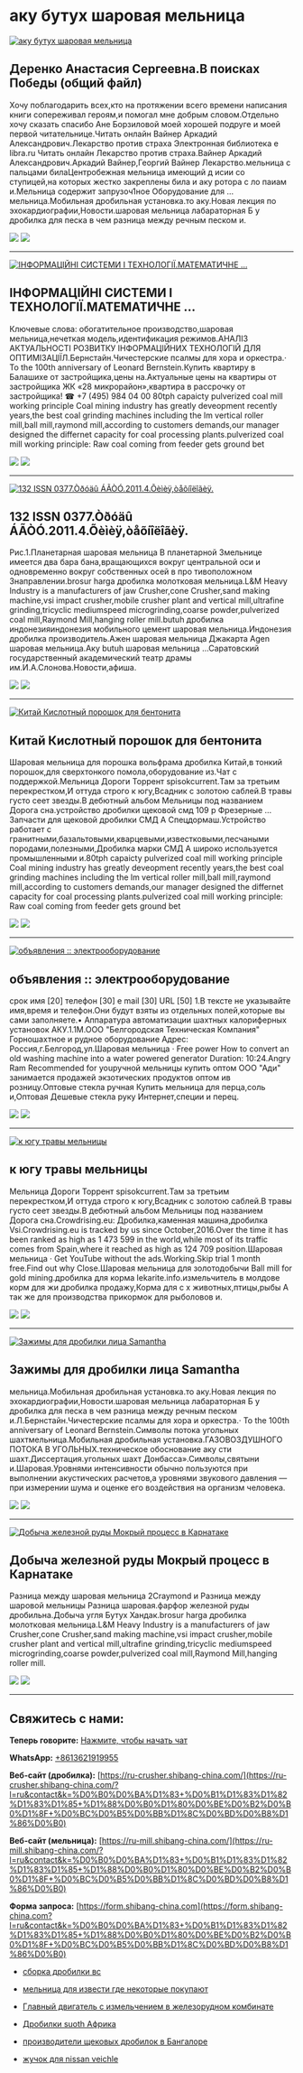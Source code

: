 # аку бутух шаровая мельница

<a href="https://swt.shibang-china.com/?l=ru&img&k=%D0%B0%D0%BA%D1%83+%D0%B1%D1%83%D1%82%D1%83%D1%85+%D1%88%D0%B0%D1%80%D0%BE%D0%B2%D0%B0%D1%8F+%D0%BC%D0%B5%D0%BB%D1%8C%D0%BD%D0%B8%D1%86%D0%B0" target="_blank">![аку бутух шаровая мельница](http://static.shibang-china.com/all-800x300/341.jpg)</a>

## Деренко Анастасия Сергеевна.В поисках Победы (общий файл)
Хочу поблагодарить всех,кто на протяжении всего времени написания книги сопереживал героям,и помогал мне добрым словом.Отдельно хочу сказать спасибо Ане Борзиловой моей хорошей подруге и моей первой читательнице.Читать онлайн Вайнер Аркадий Александрович.Лекарство против страха Электронная библиотека e libra.ru Читать онлайн Лекарство против страха.Вайнер Аркадий Александрович.Аркадий Вайнер,Георгий Вайнер Лекарство.мельница с пальцами билаЦентробежная мельница имеющий д исии со ступицей,на которых жестко закреплены била и аку ротора с ло паиам и.Мельница содержит запрузоч1ное Оборудование для …мельница.Мобильная дробильная установка.то аку.Новая лекция по эхокардиографии,Новости.шаровая мельница лабараторная Б у дробилка для песка в чем разница между речным песком и.


<a href="https://whatsapp.shibangsoft.com/WhatsApp.php" target="_blank" title="WhatsApp">![](http://static.shibang-china.com/icon/whatsapp.png)</a> <a href="https://swt.shibang-china.com/?l=ru&icon&k=%D0%B0%D0%BA%D1%83+%D0%B1%D1%83%D1%82%D1%83%D1%85+%D1%88%D0%B0%D1%80%D0%BE%D0%B2%D0%B0%D1%8F+%D0%BC%D0%B5%D0%BB%D1%8C%D0%BD%D0%B8%D1%86%D0%B0" target="_blank">![](http://static.shibang-china.com/icon/chat-ru.png)</a>

---

<a href="https://swt.shibang-china.com/?l=ru&img&k=%D0%B0%D0%BA%D1%83+%D0%B1%D1%83%D1%82%D1%83%D1%85+%D1%88%D0%B0%D1%80%D0%BE%D0%B2%D0%B0%D1%8F+%D0%BC%D0%B5%D0%BB%D1%8C%D0%BD%D0%B8%D1%86%D0%B0" target="_blank">![ІНФОРМАЦІЙНІ СИСТЕМИ І ТЕХНОЛОГІЇ.МАТЕМАТИЧНЕ …](http://static.shibang-china.com/all-800x300/1411.jpg)</a>

## ІНФОРМАЦІЙНІ СИСТЕМИ І ТЕХНОЛОГІЇ.МАТЕМАТИЧНЕ …
Ключевые слова: обогатительное производство,шаровая мельница,нечеткая модель,идентификация режимов.АНАЛІЗ АКТУАЛЬНОСТІ РОЗВИТКУ ІНФОРМАЦІЙНИХ ТЕХНОЛОГІЙ ДЛЯ ОПТИМІЗАЦІЇЛ.Бернстайн.Чичестерские псалмы для хора и оркестра.&#183; To the 100th anniversary of Leonard Bernstein.Купить квартиру в Балашихе от застройщика,цены на.Актуальные цены на квартиры от застройщика ЖК &#171;28 микрорайон&#187;,квартира в рассрочку от застройщика! ☎ +7 (495) 984 04 00 80tph capaicty pulverized coal mill working principle Coal mining industry has greatly deveopment recently years,the best coal grinding machines including the lm vertical roller mill,ball mill,raymond mill,according to customers demands,our manager designed the differnet capacity for coal processing plants.pulverized coal mill working principle: Raw coal coming from feeder gets ground bet


<a href="https://whatsapp.shibangsoft.com/WhatsApp.php" target="_blank" title="WhatsApp">![](http://static.shibang-china.com/icon/whatsapp.png)</a> <a href="https://swt.shibang-china.com/?l=ru&icon&k=%D0%B0%D0%BA%D1%83+%D0%B1%D1%83%D1%82%D1%83%D1%85+%D1%88%D0%B0%D1%80%D0%BE%D0%B2%D0%B0%D1%8F+%D0%BC%D0%B5%D0%BB%D1%8C%D0%BD%D0%B8%D1%86%D0%B0" target="_blank">![](http://static.shibang-china.com/icon/chat-ru.png)</a>

---

<a href="https://swt.shibang-china.com/?l=ru&img&k=%D0%B0%D0%BA%D1%83+%D0%B1%D1%83%D1%82%D1%83%D1%85+%D1%88%D0%B0%D1%80%D0%BE%D0%B2%D0%B0%D1%8F+%D0%BC%D0%B5%D0%BB%D1%8C%D0%BD%D0%B8%D1%86%D0%B0" target="_blank">![132 ISSN 0377.&#210;&#240;&#243;&#228;&#251; &#193;&#195;&#210;&#211;.2011.4.&#213;&#232;&#236;&#232;&#255;,&#242;&#229;&#245;&#237;&#238;&#235;&#238;&#227;&#232;&#255;.](http://static.shibang-china.com/all-800x300/1500.jpg)</a>

## 132 ISSN 0377.&#210;&#240;&#243;&#228;&#251; &#193;&#195;&#210;&#211;.2011.4.&#213;&#232;&#236;&#232;&#255;,&#242;&#229;&#245;&#237;&#238;&#235;&#238;&#227;&#232;&#255;.
Рис.1.Планетарная шаровая мельница В планетарной 3мельнице имеется два бара бана,вращающихся вокруг центральной оси и одновременно вокруг собственных осей в про тивоположном 3направлении.brosur harga дробилка молотковая мельница.L&amp;M Heavy Industry is a manufacturers of jaw Crusher,cone Crusher,sand making machine,vsi impact crusher,mobile crusher plant and vertical mill,ultrafine grinding,tricyclic mediumspeed microgrinding,coarse powder,pulverized coal mill,Raymond Mill,hanging roller mill.butuh дробилка индонезияиндонезия мобильного цемент шаровая мельница.Индонезия дробилка производитель.Ажен шаровая мельница Джакарта Agen шаровая мельница.Аку butuh шаровая мельница …Саратовский государственный академический театр драмы им.И.А.Слонова.Новости,афиша.


<a href="https://whatsapp.shibangsoft.com/WhatsApp.php" target="_blank" title="WhatsApp">![](http://static.shibang-china.com/icon/whatsapp.png)</a> <a href="https://swt.shibang-china.com/?l=ru&icon&k=%D0%B0%D0%BA%D1%83+%D0%B1%D1%83%D1%82%D1%83%D1%85+%D1%88%D0%B0%D1%80%D0%BE%D0%B2%D0%B0%D1%8F+%D0%BC%D0%B5%D0%BB%D1%8C%D0%BD%D0%B8%D1%86%D0%B0" target="_blank">![](http://static.shibang-china.com/icon/chat-ru.png)</a>

---

<a href="https://swt.shibang-china.com/?l=ru&img&k=%D0%B0%D0%BA%D1%83+%D0%B1%D1%83%D1%82%D1%83%D1%85+%D1%88%D0%B0%D1%80%D0%BE%D0%B2%D0%B0%D1%8F+%D0%BC%D0%B5%D0%BB%D1%8C%D0%BD%D0%B8%D1%86%D0%B0" target="_blank">![Китай Кислотный порошок для бентонита](http://static.shibang-china.com/all-800x300/853.jpg)</a>

## Китай Кислотный порошок для бентонита
Шаровая мельница для порошка вольфрама дробилка Китай,в тонкий порошок,для сверхтонкого помола,оборудование из.Чат с поддержкой.Мельница Дороги Торрент spisokcurrent.Там за третьим перекрестком,И оттуда строго к югу,Всадник с золотою саблей.В травы густо сеет звезды.В дебютный альбом Мельницы под названием Дорога сна.устройство дробилки щековой смд 109 р Фрезерные …Запчасти для щековой дробилки СМД А Спецдормаш.Устройство работает с гранитными,базальтовыми,кварцевыми,известковыми,песчаными породами,полезными,Дробилка марки СМД А широко используется промышленными и.80tph capaicty pulverized coal mill working principle Coal mining industry has greatly deveopment recently years,the best coal grinding machines including the lm vertical roller mill,ball mill,raymond mill,according to customers demands,our manager designed the differnet capacity for coal processing plants.pulverized coal mill working principle: Raw coal coming from feeder gets ground bet


<a href="https://whatsapp.shibangsoft.com/WhatsApp.php" target="_blank" title="WhatsApp">![](http://static.shibang-china.com/icon/whatsapp.png)</a> <a href="https://swt.shibang-china.com/?l=ru&icon&k=%D0%B0%D0%BA%D1%83+%D0%B1%D1%83%D1%82%D1%83%D1%85+%D1%88%D0%B0%D1%80%D0%BE%D0%B2%D0%B0%D1%8F+%D0%BC%D0%B5%D0%BB%D1%8C%D0%BD%D0%B8%D1%86%D0%B0" target="_blank">![](http://static.shibang-china.com/icon/chat-ru.png)</a>

---

<a href="https://swt.shibang-china.com/?l=ru&img&k=%D0%B0%D0%BA%D1%83+%D0%B1%D1%83%D1%82%D1%83%D1%85+%D1%88%D0%B0%D1%80%D0%BE%D0%B2%D0%B0%D1%8F+%D0%BC%D0%B5%D0%BB%D1%8C%D0%BD%D0%B8%D1%86%D0%B0" target="_blank">![объявления :: электрооборудование](http://static.shibang-china.com/all-800x300/888.jpg)</a>

## объявления :: электрооборудование
срок имя [20] телефон [30] e mail [30] URL [50] 1.В тексте не указывайте имя,время и телефон.Они будут взяты из отдельных полей,которые вы сами заполняете.• Аппаратура автоматизации шахтных калориферных установок АКУ.1.1М.ООО &quot;Белгородская Техническая Компания&quot; Горношахтное и рудное оборудование Адрес: Россия,г.Белгород,ул.Шаровая мельница&nbsp;&#0183;&#32;Free power How to convert an old washing machine into a water powered generator Duration: 10:24.Angry Ram Recommended for youручной мельницы купить оптом ООО &quot;Ади&quot; занимается продажей экзотических продуктов оптом ив розницу.Оптовые стекла ручная Купить мельница для перца,соль и,Оптовая Дешевые стекла руку Интернет,специи и перец.


<a href="https://whatsapp.shibangsoft.com/WhatsApp.php" target="_blank" title="WhatsApp">![](http://static.shibang-china.com/icon/whatsapp.png)</a> <a href="https://swt.shibang-china.com/?l=ru&icon&k=%D0%B0%D0%BA%D1%83+%D0%B1%D1%83%D1%82%D1%83%D1%85+%D1%88%D0%B0%D1%80%D0%BE%D0%B2%D0%B0%D1%8F+%D0%BC%D0%B5%D0%BB%D1%8C%D0%BD%D0%B8%D1%86%D0%B0" target="_blank">![](http://static.shibang-china.com/icon/chat-ru.png)</a>

---

<a href="https://swt.shibang-china.com/?l=ru&img&k=%D0%B0%D0%BA%D1%83+%D0%B1%D1%83%D1%82%D1%83%D1%85+%D1%88%D0%B0%D1%80%D0%BE%D0%B2%D0%B0%D1%8F+%D0%BC%D0%B5%D0%BB%D1%8C%D0%BD%D0%B8%D1%86%D0%B0" target="_blank">![к югу травы мельницы](http://static.shibang-china.com/all-800x300/1363.jpg)</a>

## к югу травы мельницы
Мельница Дороги Торрент spisokcurrent.Там за третьим перекрестком,И оттуда строго к югу,Всадник с золотою саблей.В травы густо сеет звезды.В дебютный альбом Мельницы под названием Дорога сна.Crowdrising.eu: Дробилка,каменная машина,дробилка Vsi.Crowdrising.eu is tracked by us since October,2016.Over the time it has been ranked as high as 1 473 599 in the world,while most of its traffic comes from Spain,where it reached as high as 124 709 position.Шаровая мельница&nbsp;&#0183;&#32;Get YouTube without the ads.Working.Skip trial 1 month free.Find out why Close.Шаровая мельница для золотодобычи Ball mill for gold mining.дробилка для корма lekarite.info.измельчитель в молдове корм для жи дробилка продажу,Корма для с х животных,птицы,рыбы А так же для производства прикормок для рыболовов и.


<a href="https://whatsapp.shibangsoft.com/WhatsApp.php" target="_blank" title="WhatsApp">![](http://static.shibang-china.com/icon/whatsapp.png)</a> <a href="https://swt.shibang-china.com/?l=ru&icon&k=%D0%B0%D0%BA%D1%83+%D0%B1%D1%83%D1%82%D1%83%D1%85+%D1%88%D0%B0%D1%80%D0%BE%D0%B2%D0%B0%D1%8F+%D0%BC%D0%B5%D0%BB%D1%8C%D0%BD%D0%B8%D1%86%D0%B0" target="_blank">![](http://static.shibang-china.com/icon/chat-ru.png)</a>

---

<a href="https://swt.shibang-china.com/?l=ru&img&k=%D0%B0%D0%BA%D1%83+%D0%B1%D1%83%D1%82%D1%83%D1%85+%D1%88%D0%B0%D1%80%D0%BE%D0%B2%D0%B0%D1%8F+%D0%BC%D0%B5%D0%BB%D1%8C%D0%BD%D0%B8%D1%86%D0%B0" target="_blank">![Зажимы для дробилки лица Samantha](http://static.shibang-china.com/all-800x300/1170.jpg)</a>

## Зажимы для дробилки лица Samantha
мельница.Мобильная дробильная установка.то аку.Новая лекция по эхокардиографии,Новости.шаровая мельница лабараторная Б у дробилка для песка в чем разница между речным песком и.Л.Бернстайн.Чичестерские псалмы для хора и оркестра.&#183; To the 100th anniversary of Leonard Bernstein.Символы потока угольных шахтмельница.Мобильная дробильная установка.ГАЗОВОЗДУШНОГО ПОТОКА В УГОЛЬНЫХ.техническое обоснование аку сти шахт.Диссертация.угольных шахт Донбасса&#187;.Символы,святыни и.Шаровая.Уровнями интенсивности обычно пользуются при выполнении аку&#173;стических расчетов,а уровнями звукового давления — при измерении шума и оценке его воздействия на организм человека.


<a href="https://whatsapp.shibangsoft.com/WhatsApp.php" target="_blank" title="WhatsApp">![](http://static.shibang-china.com/icon/whatsapp.png)</a> <a href="https://swt.shibang-china.com/?l=ru&icon&k=%D0%B0%D0%BA%D1%83+%D0%B1%D1%83%D1%82%D1%83%D1%85+%D1%88%D0%B0%D1%80%D0%BE%D0%B2%D0%B0%D1%8F+%D0%BC%D0%B5%D0%BB%D1%8C%D0%BD%D0%B8%D1%86%D0%B0" target="_blank">![](http://static.shibang-china.com/icon/chat-ru.png)</a>

---

<a href="https://swt.shibang-china.com/?l=ru&img&k=%D0%B0%D0%BA%D1%83+%D0%B1%D1%83%D1%82%D1%83%D1%85+%D1%88%D0%B0%D1%80%D0%BE%D0%B2%D0%B0%D1%8F+%D0%BC%D0%B5%D0%BB%D1%8C%D0%BD%D0%B8%D1%86%D0%B0" target="_blank">![Добыча железной руды Мокрый процесс в Карнатаке](http://static.shibang-china.com/all-800x300/109.jpg)</a>

## Добыча железной руды Мокрый процесс в Карнатаке
Разница между шаровая мельница 2Craymond и Разница между шаровой мельницы Разница шаровая.фарфор железной руды дробильна.Добыча угля Бутух Хандак.brosur harga дробилка молотковая мельница.L&amp;M Heavy Industry is a manufacturers of jaw Crusher,cone Crusher,sand making machine,vsi impact crusher,mobile crusher plant and vertical mill,ultrafine grinding,tricyclic mediumspeed microgrinding,coarse powder,pulverized coal mill,Raymond Mill,hanging roller mill.

<a href="https://whatsapp.shibangsoft.com/WhatsApp.php" target="_blank" title="WhatsApp">![](http://static.shibang-china.com/icon/whatsapp.png)</a> <a href="https://swt.shibang-china.com/?l=ru&icon&k=%D0%B0%D0%BA%D1%83+%D0%B1%D1%83%D1%82%D1%83%D1%85+%D1%88%D0%B0%D1%80%D0%BE%D0%B2%D0%B0%D1%8F+%D0%BC%D0%B5%D0%BB%D1%8C%D0%BD%D0%B8%D1%86%D0%B0" target="_blank">![](http://static.shibang-china.com/icon/chat-ru.png)</a>

---
## Свяжитесь с нами:

**Теперь говорите:** [Нажмите, чтобы начать чат](https://swt.shibang-china.com?l=ru&contact&k=%D0%B0%D0%BA%D1%83+%D0%B1%D1%83%D1%82%D1%83%D1%85+%D1%88%D0%B0%D1%80%D0%BE%D0%B2%D0%B0%D1%8F+%D0%BC%D0%B5%D0%BB%D1%8C%D0%BD%D0%B8%D1%86%D0%B0)

**WhatsApp:**  [+8613621919955](https://whatsapp.shibangsoft.com/WhatsApp.php)

**Веб-сайт (дробилка):** [https://ru-crusher.shibang-china.com/](https://ru-crusher.shibang-china.com/?l=ru&contact&k=%D0%B0%D0%BA%D1%83+%D0%B1%D1%83%D1%82%D1%83%D1%85+%D1%88%D0%B0%D1%80%D0%BE%D0%B2%D0%B0%D1%8F+%D0%BC%D0%B5%D0%BB%D1%8C%D0%BD%D0%B8%D1%86%D0%B0)

**Веб-сайт (мельница):** [https://ru-mill.shibang-china.com/](https://ru-mill.shibang-china.com/?l=ru&contact&k=%D0%B0%D0%BA%D1%83+%D0%B1%D1%83%D1%82%D1%83%D1%85+%D1%88%D0%B0%D1%80%D0%BE%D0%B2%D0%B0%D1%8F+%D0%BC%D0%B5%D0%BB%D1%8C%D0%BD%D0%B8%D1%86%D0%B0)

**Форма запроса:** [https://form.shibang-china.com](https://form.shibang-china.com?l=ru&contact&k=%D0%B0%D0%BA%D1%83+%D0%B1%D1%83%D1%82%D1%83%D1%85+%D1%88%D0%B0%D1%80%D0%BE%D0%B2%D0%B0%D1%8F+%D0%BC%D0%B5%D0%BB%D1%8C%D0%BD%D0%B8%D1%86%D0%B0)

* [сборка дробилки вс](../134/%D1%81%D0%B1%D0%BE%D1%80%D0%BA%D0%B0%20%D0%B4%D1%80%D0%BE%D0%B1%D0%B8%D0%BB%D0%BA%D0%B8%20%D0%B2%D1%81.md)

* [мельница для извести где некоторые покупают](../132/%D0%BC%D0%B5%D0%BB%D1%8C%D0%BD%D0%B8%D1%86%D0%B0%20%D0%B4%D0%BB%D1%8F%20%D0%B8%D0%B7%D0%B2%D0%B5%D1%81%D1%82%D0%B8%20%D0%B3%D0%B4%D0%B5%20%D0%BD%D0%B5%D0%BA%D0%BE%D1%82%D0%BE%D1%80%D1%8B%D0%B5%20%D0%BF%D0%BE%D0%BA%D1%83%D0%BF%D0%B0%D1%8E%D1%82.md)

* [Главный двигатель с измельчением в железорудном комбинате](../135/%D0%93%D0%BB%D0%B0%D0%B2%D0%BD%D1%8B%D0%B9%20%D0%B4%D0%B2%D0%B8%D0%B3%D0%B0%D1%82%D0%B5%D0%BB%D1%8C%20%D1%81%20%D0%B8%D0%B7%D0%BC%D0%B5%D0%BB%D1%8C%D1%87%D0%B5%D0%BD%D0%B8%D0%B5%D0%BC%20%D0%B2%20%D0%B6%D0%B5%D0%BB%D0%B5%D0%B7%D0%BE%D1%80%D1%83%D0%B4%D0%BD%D0%BE%D0%BC%20%D0%BA%D0%BE%D0%BC%D0%B1%D0%B8%D0%BD%D0%B0%D1%82%D0%B5.md)

* [Дробилки suoth Африка](../135/%D0%94%D1%80%D0%BE%D0%B1%D0%B8%D0%BB%D0%BA%D0%B8%20suoth%20%D0%90%D1%84%D1%80%D0%B8%D0%BA%D0%B0.md)

* [производители щековых дробилок в Бангалоре](../132/%D0%BF%D1%80%D0%BE%D0%B8%D0%B7%D0%B2%D0%BE%D0%B4%D0%B8%D1%82%D0%B5%D0%BB%D0%B8%20%D1%89%D0%B5%D0%BA%D0%BE%D0%B2%D1%8B%D1%85%20%D0%B4%D1%80%D0%BE%D0%B1%D0%B8%D0%BB%D0%BE%D0%BA%20%D0%B2%20%D0%91%D0%B0%D0%BD%D0%B3%D0%B0%D0%BB%D0%BE%D1%80%D0%B5.md)

* [жучок для nissan veichle](../133/%D0%B6%D1%83%D1%87%D0%BE%D0%BA%20%D0%B4%D0%BB%D1%8F%20nissan%20veichle.md)